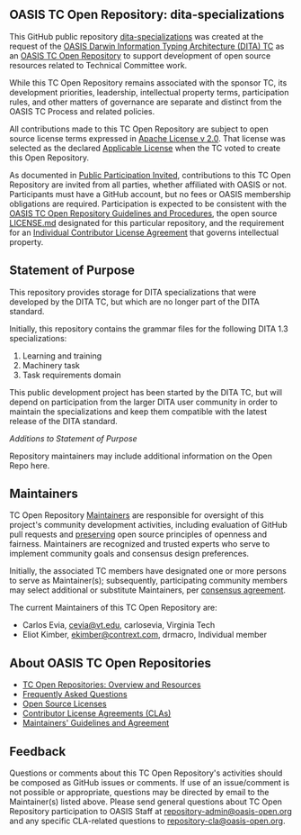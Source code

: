 ## OASIS TC Open Repository: dita-specializations

This GitHub public repository [dita-specializations](https://github.com/oasis-open/dita-specializations) was created at the request of the [OASIS Darwin Information Typing Architecture (DITA) TC](https://www.oasis-open.org/committees/dita/) as an [OASIS TC Open Repository](https://www.oasis-open.org/resources/open-repositories/) to support development of open source resources related to Technical Committee work.

While this TC Open Repository remains associated with the sponsor TC, its development priorities, leadership, intellectual property terms, participation rules, and other matters of governance are separate and distinct from the OASIS TC Process and related policies.

All contributions made to this TC Open Repository are subject to open source license terms expressed in [Apache License v 2.0](https://www.oasis-open.org/sites/www.oasis-open.org/files/Apache-LICENSE-2.0.txt). That license was selected as the declared [Applicable License](https://www.oasis-open.org/resources/open-repositories/licenses) when the TC voted to create this Open Repository.

As documented in [Public Participation Invited](href="https://github.com/oasis-open/dita-specializations/blob/master/CONTRIBUTING.md#public-participation-invited), contributions to this TC Open Repository are invited from all parties, whether affiliated with OASIS or not. Participants must have a GitHub account, but no fees or OASIS membership obligations are required.  Participation is expected to be consistent with the [OASIS TC Open Repository Guidelines and Procedures](https://www.oasis-open.org/policies-guidelines/open-repositories), the open source [LICENSE.md](LICENSE.md) designated for this particular repository, and the requirement for an [Individual Contributor License Agreement](https://cla-assistant.io/oasis-open/dita-specializations) that governs intellectual property.

## Statement of Purpose

This repository provides storage for DITA specializations that were developed by the DITA TC, but which are no longer part of the DITA standard.

Initially, this repository contains the grammar files for the following DITA 1.3 specializations:

1. Learning and training
2. Machinery task
3. Task requirements domain

This public development project has been started by the DITA TC, but will depend on participation from the larger DITA user community in order to maintain the specializations and keep them compatible with the latest release of the DITA standard.

_Additions to Statement of Purpose_

Repository maintainers may include additional information on the Open Repo here. 

## Maintainers

TC Open Repository [Maintainers](https://www.oasis-open.org/resources/open-repositories/maintainers-guide) are responsible for oversight of this project's community development activities, including evaluation of GitHub pull requests and [preserving](https://www.oasis-open.org/policies-guidelines/open-repositories#repositoryManagement) open source principles of openness and fairness. Maintainers are recognized and trusted experts who serve to implement community goals and consensus design preferences.

Initially, the associated TC members have designated one or more persons to serve as Maintainer(s); subsequently, participating community members may select additional or substitute Maintainers, per [consensus agreement](https://www.oasis-open.org/resources/open-repositories/maintainers-guide#additionalMaintainers).

The current Maintainers of this TC Open Repository are: 

* Carlos Evia, cevia@vt.edu, carlosevia, Virginia Tech
* Eliot Kimber, ekimber@contrext.com, drmacro, Individual member


## About OASIS TC Open Repositories

* <a href="https://www.oasis-open.org/resources/open-repositories/">TC Open Repositories: Overview and Resources</a>
* <a href="https://www.oasis-open.org/resources/open-repositories/faq">Frequently Asked Questions</a>
* <a href="https://www.oasis-open.org/resources/open-repositories/licenses">Open Source Licenses</a>
* <a href="https://www.oasis-open.org/resources/open-repositories/cla">Contributor License Agreements (CLAs)</a>
* <a href="https://www.oasis-open.org/resources/open-repositories/maintainers-guide">Maintainers' Guidelines and Agreement</a>

## Feedback

Questions or comments about this TC Open Repository's activities should be composed as GitHub issues or comments. If use of an issue/comment is not possible or appropriate, questions may be directed by email to the Maintainer(s) listed above. Please send general questions about TC Open Repository participation to OASIS Staff at <a href="mailto:repository-admin@oasis-open.org">repository-admin@oasis-open.org</a> and any specific CLA-related questions to <a href="mailto:repository-cla@oasis-open.org">repository-cla@oasis-open.org</a>.
